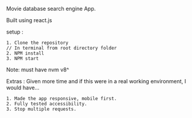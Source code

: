 Movie database search engine App.

Built using react.js

setup :

    1. Clone the repository
    // In terminal from root directory folder
    2. NPM install
    3. NPM start

Note: must have nvm v8^

Extras : Given more time and if this were in a real working environment, I would have...

    1. Made the app responsive, mobile first.
    2. Fully tested accessibility.
    3. Stop multiple requests.

